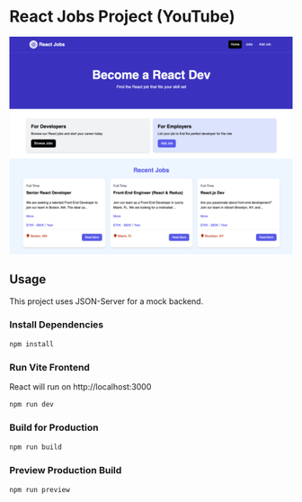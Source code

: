 # React Jobs Project (YouTube)

<img src="public/screen.png" />

## Usage

This project uses JSON-Server for a mock backend.

### Install Dependencies

```bash
npm install
```

### Run Vite Frontend

React will run on http://localhost:3000

```bash
npm run dev
```

### Build for Production

```bash
npm run build
```

### Preview Production Build

```bash
npm run preview
```
